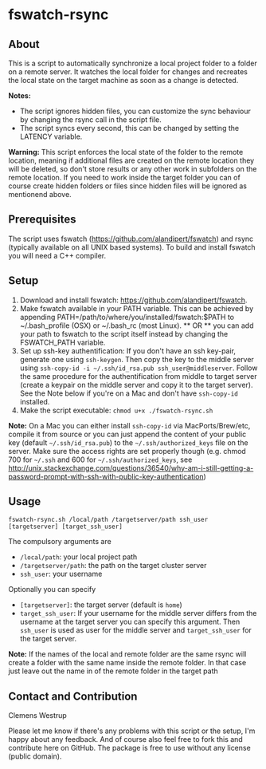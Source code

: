 fswatch-rsync
=============

About
-----

This is a script to automatically synchronize a local project folder to a folder on a remote server. It watches the local folder for changes and recreates the local state on the target machine as soon as a change is detected.

**Notes:**

* The script ignores hidden files, you can customize the sync behaviour by changing the rsync call in the script file.
* The script syncs every second, this can be changed by setting the LATENCY variable.

**Warning:**
This script enforces the local state of the folder to the remote location, meaning if additional files are created on the remote location they will be deleted, so don't store results or any other work in subfolders on the remote location. If you need to work inside the target folder you can of course create hidden folders or files since hidden files will be ignored as mentionend above.

Prerequisites
-------------

The script uses fswatch (<https://github.com/alandipert/fswatch>) and rsync (typically available on all UNIX based systems). To build and install fswatch you will need a C++ compiler. 

Setup
-----

1. Download and install fswatch: <https://github.com/alandipert/fswatch>.
2. Make fswatch available in your PATH variable. This can be achieved by appending PATH=/path/to/where/you/installed/fswatch:$PATH to ~/.bash_profile (OSX) or ~/.bash_rc (most Linux). ** OR ** you can add your path to fswatch to the script itself instead by changing the FSWATCH_PATH variable.
3. Set up ssh-key authentification: If you don't have an ssh key-pair, generate one using `ssh-keygen`. Then copy the key to the middle server using `ssh-copy-id -i ~/.ssh/id_rsa.pub ssh_user@middleserver`. Follow the same procedure for the authentification from middle to target server (create a keypair on the middle server and copy it to the target server). See the Note below if you're on a Mac and don't have `ssh-copy-id` installed.
4. Make the script executable: `chmod u+x ./fswatch-rsync.sh`

**Note:** On a Mac you can either install `ssh-copy-id` via MacPorts/Brew/etc, compile it from source or you can just append the content of your public key (default `~/.ssh/id_rsa.pub`) to the `~/.ssh/authorized_keys` file on the server. Make sure the access rights are set properly though (e.g. chmod 700 for `~/.ssh` and 600 for `~/.ssh/authorized_keys`, see <http://unix.stackexchange.com/questions/36540/why-am-i-still-getting-a-password-prompt-with-ssh-with-public-key-authentication>)

Usage
-----

`fswatch-rsync.sh /local/path /targetserver/path ssh_user [targetserver] [target_ssh_user]` 

The compulsory arguments are

* `/local/path`: your local project path
* `/targetserver/path`: the path on the target cluster server
* `ssh_user`: your username 

Optionally you can specify 

* `[targetserver]`: the target server (default is `home`)
* `target_ssh_user`: If your username for the middle server differs from the username at the target server  you can specify this argument. Then `ssh_user` is used as user for the middle server and `target_ssh_user` for the target server. 

**Note:** If the names of the local and remote folder are the same rsync will create a folder with the same name inside the remote folder. In that case just leave out the name in of the remote folder in the target path


Contact and Contribution
------------------------

Clemens Westrup

Please let me know if there's any problems with this script or the setup, I'm happy about any feedback. And of course also feel free to fork this and contribute here on GitHub. The package is free to use without any license (public domain).
